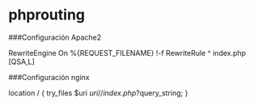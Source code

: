 # phprouting

###Configuración Apache2

RewriteEngine On
%{REQUEST_FILENAME} !-f
RewriteRule ^ index.php [QSA,L]

###Configuración nginx

location / { try_files $uri $uri/ /index.php?$query_string; }
